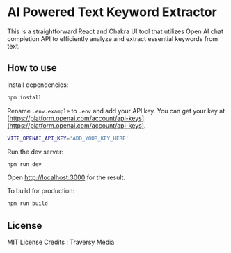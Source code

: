 # AI Powered Text Keyword Extractor

This is a straightforward React and Chakra UI tool that utilizes Open AI chat completion API to efficiently analyze and extract essential keywords from text.


## How to use

Install dependencies:

```bash
npm install
```

Rename `.env.example` to `.env` and add your API key. You can get your key at [https://platform.openai.com/account/api-keys](https://platform.openai.com/account/api-keys).

```bash
VITE_OPENAI_API_KEY='ADD_YOUR_KEY_HERE'
```

Run the dev server:

```bash
npm run dev
```

Open [http://localhost:3000](http://localhost:3000) for the result.

To build for production:

```bash
npm run build
```

## License

MIT License
Credits : Traversy Media

